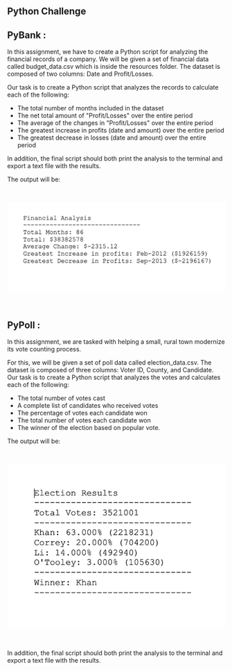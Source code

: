 ## Python Challenge

## PyBank :

In this assignment, we have to create a Python script for analyzing the financial records of a company. We will be given a set of financial data called budget_data.csv which is inside the resources folder. The dataset is composed of two columns: Date and Profit/Losses.

Our task is to create a Python script that analyzes the records to calculate each of the following:

* The total number of months included in the dataset
* The net total amount of "Profit/Losses" over the entire period
* The average of the changes in "Profit/Losses" over the entire period
* The greatest increase in profits (date and amount) over the entire period
* The greatest decrease in losses (date and amount) over the entire period

In addition, the final script should both print the analysis to the terminal and export a text file with the results.

The output will be: 

<br>

![img](https://github.com/UoT-Bootcamp/PyBank-PyPoll/blob/master/screenshots/pybank.png)

<br>

## PyPoll :

In this assignment, we are tasked with helping a small, rural town modernize its vote counting process.

For this, we will be given a set of poll data called election_data.csv. The dataset is composed of three columns: Voter ID, County, and Candidate. Our task is to create a Python script that analyzes the votes and calculates each of the following:

* The total number of votes cast
* A complete list of candidates who received votes
* The percentage of votes each candidate won
* The total number of votes each candidate won
* The winner of the election based on popular vote.

The output will be:

<br>

![img](https://github.com/UoT-Bootcamp/PyBank-PyPoll/blob/master/screenshots/pypoll.png)

<br>


In addition, the final script should both print the analysis to the terminal and export a text file with the results.
